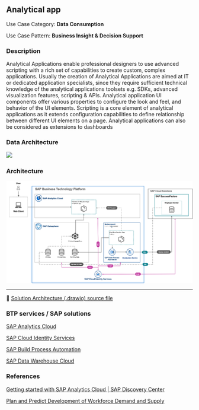 ## Analytical app

Use Case Category: **Data Consumption**

Use Case Pattern: **Business Insight & Decision Support**


### Description

Analytical Applications enable professional designers to use advanced scripting with a rich set of capabilities to create custom, complex applications. Usually the creation of Analytical Applications are aimed at IT or dedicated application specialists, since they require sufficient technical knowledge of the analytical applications toolsets e.g. SDKs, advanced visualization features, scripting & APIs. Analytical application UI components offer various properties to configure the look and feel, and behavior of the UI elements. Scripting is a core element of analytical applications as it extends configuration capabilities to define relationship between different UI elements on a page. Analytical applications can also be considered as extensions to dashboards​

### Data Architecture

![](images/analyticalapp_data_architecture.svg)

### Architecture

![BTP Solution Architecture](images/analyticalapp.png)

---

:link: [Solution Architecture (.drawio) source file](architectures/analyticalapp.drawio)

### BTP services / SAP solutions

[SAP Analytics Cloud](https://discovery-center.cloud.sap/serviceCatalog/sap-analytics-cloud?region=all)

[SAP Cloud Identity Services](https://discovery-center.cloud.sap/protected/index.html#/serviceCatalog/identity-authentication?region=all)

[SAP Build Process Automation](https://discovery-center.cloud.sap/protected/index.html#/serviceCatalog/sap-build-process-automation?region=all)

[SAP Data Warehouse Cloud](https://www.sap.com/germany/products/technology-platform/data-warehouse-cloud.html)

### References

[Getting started with SAP Analytics Cloud | SAP Discovery Center](https://discovery-center.cloud.sap/missiondetail/3091/3112/)

[Plan and Predict Development of Workforce Demand and Supply](https://discovery-center.cloud.sap/missiondetail/3348/3391/)

